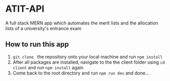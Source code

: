# ATIT-API
A full stack MERN app which automates the merit lists and the allocation lists of a university's entrance exam

## How to run this app
1. ``git clone `` the repository onto your local machine and run ``npm install`` <br />
2. After all packages are installed, navigate to the the client folder using ``cd client`` and run ``npm install`` again <br />
3. Come back to the root directory and run ``npm run dev`` and done... <br />

